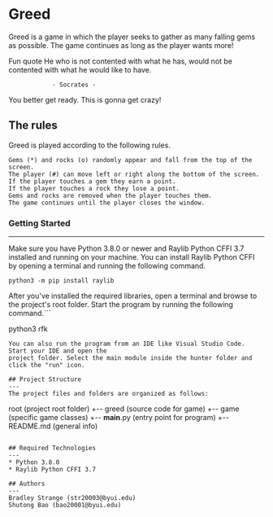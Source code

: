 # Greed
Greed is a game in which the player seeks to gather as many falling gems as possible. 
The game continues as long as the player wants more!
    
Fun quote
    He who is not contented with what he has,
would not be contented with what he would like to have.

                - Socrates -

You better get ready. This is gonna get crazy!
## The rules
Greed is played according to the following rules.

    Gems (*) and rocks (o) randomly appear and fall from the top of the screen.
    The player (#) can move left or right along the bottom of the screen.
    If the player touches a gem they earn a point.
    If the player touches a rock they lose a point.
    Gems and rocks are removed when the player touches them.
    The game continues until the player closes the window.


### Getting Started
---
Make sure you have Python 3.8.0 or newer and Raylib Python CFFI 3.7 installed and running on your machine. You can install Raylib Python CFFI by opening a terminal and running the following command.
```
python3 -m pip install raylib
```
After you've installed the required libraries, open a terminal and browse to the project's root folder. Start the program by running the following command.```

python3 rfk 
```
You can also run the program from an IDE like Visual Studio Code. Start your IDE and open the 
project folder. Select the main module inside the hunter folder and click the "run" icon.

## Project Structure
---
The project files and folders are organized as follows:
```
root                    (project root folder)
+-- greed                 (source code for game)
  +-- game              (specific game classes)
  +-- __main__.py       (entry point for program)
+-- README.md           (general info)
```

## Required Technologies
---
* Python 3.8.0
* Raylib Python CFFI 3.7

## Authors
---
Bradley Strange (str20003@byui.edu)
Shutong Bao (bao20001@byui.edu)
